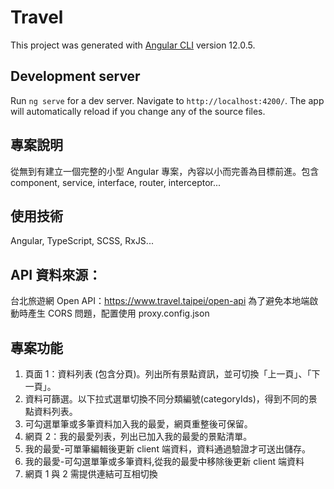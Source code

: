 # Travel

This project was generated with [Angular CLI](https://github.com/angular/angular-cli) version 12.0.5.

## Development server

Run `ng serve` for a dev server. Navigate to `http://localhost:4200/`. The app will automatically reload if you change any of the source files.

## 專案說明

從無到有建立一個完整的小型 Angular 專案，內容以小而完善為目標前進。包含 component, service, interface, router, interceptor...

## 使用技術

Angular, TypeScript, SCSS, RxJS...

## API 資料來源：

台北旅遊網 Open API：https://www.travel.taipei/open-api
為了避免本地端啟動時產生 CORS 問題，配置使用 proxy.config.json

## 專案功能

1. 頁面 1：資料列表 (包含分頁)。列出所有景點資訊，並可切換「上一頁」、「下一頁」。
2. 資料可篩選。以下拉式選單切換不同分類編號(categoryIds)，得到不同的景點資料列表。
3. 可勾選單筆或多筆資料加入我的最愛，網頁重整後可保留。
4. 網頁 2：我的最愛列表，列出已加入我的最愛的景點清單。
5. 我的最愛-可單筆編輯後更新 client 端資料，資料通過驗證才可送出儲存。
7. 我的最愛-可勾選單筆或多筆資料,從我的最愛中移除後更新 client 端資料
8. 網頁 1 與 2 需提供連結可互相切換
